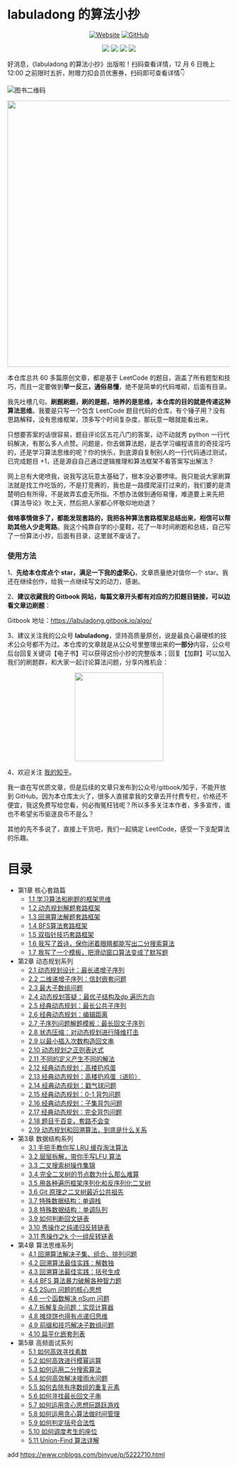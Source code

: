 # labuladong 的算法小抄

<p align='center'>
<a href="https://labuladong.gitbook.io/algo" target="_blank"><img alt="Website" src="https://img.shields.io/website?label=%E5%9C%A8%E7%BA%BF%E7%94%B5%E5%AD%90%E4%B9%A6&style=flat-square&down_color=blue&down_message=%E7%82%B9%E8%BF%99%E9%87%8C&up_color=blue&up_message=%E7%82%B9%E8%BF%99%E9%87%8C&url=https%3A%2F%2Flabuladong.gitbook.io%2Falgo&logo=Gitea"></a>
<a href="https://github.com/labuladong/fucking-algorithm" target="_blank"><img alt="GitHub" src="https://img.shields.io/github/stars/labuladong/fucking-algorithm?label=Stars&style=flat-square&logo=GitHub"></a>
</p>

<p align='center'>
<a href="https://www.github.com/labuladong" target="_blank"><img src="https://img.shields.io/badge/作者-@labuladong-000000.svg?style=flat-square&logo=GitHub"></a>
<a href="https://www.zhihu.com/people/labuladong" target="_blank"><img src="https://img.shields.io/badge/%E7%9F%A5%E4%B9%8E-@labuladong-000000.svg?style=flat-square&logo=Zhihu"></a>
<a href="https://i.loli.net/2020/10/10/MhRTyUKfXZOlQYN.jpg" target="_blank"><img src="https://img.shields.io/badge/公众号-@labuladong-000000.svg?style=flat-square&logo=WeChat"></a>
<a href="https://space.bilibili.com/14089380" target="_blank"><img src="https://img.shields.io/badge/B站-@labuladong-000000.svg?style=flat-square&logo=Bilibili"></a>
</p>
好消息，《labuladong 的算法小抄》出版啦！扫码查看详情，12 月 6 日晚上 12:00 之前限时五折，附赠力扣会员优惠券，扫码即可查看详情👇

![图书二维码](https://i.loli.net/2020/12/03/xXKBpqGzI6ol985.jpg)

<p align='center'>
<img src="https://gitee.com/labuladong/pictures/raw/master/starHistory.png" width = "600" />
</p>


本仓库总共 60 多篇原创文章，都是基于 LeetCode 的题目，涵盖了所有题型和技巧，而且一定要做到**举一反三，通俗易懂**，绝不是简单的代码堆砌，后面有目录。

我先吐槽几句。**刷题刷题，刷的是题，培养的是思维，本仓库的目的就是传递这种算法思维**。我要是只写一个包含 LeetCode 题目代码的仓库，有个锤子用？没有思路解释，没有思维框架，顶多写个时间复杂度，那玩意一眼就能看出来。

只想要答案的话很容易，题目评论区五花八门的答案，动不动就秀 python 一行代码解决，有那么多人点赞。问题是，你去做算法题，是去学习编程语言的奇技淫巧的，还是学习算法思维的呢？你的快乐，到底源自复制别人的一行代码通过测试，已完成题目 +1，还是源自自己通过逻辑推理和算法框架不看答案写出解法？

网上总有大佬喷我，说我写这玩意太基础了，根本没必要啰嗦。我只能说大家刷算法就是找工作吃饭的，不是打竞赛的，我也是一路摸爬滚打过来的，我们要的是清楚明白有所得，不是故弄玄虚无所指。不想办法做到通俗易懂，难道要上来先把《算法导论》吹上天，然后把人家都心怀敬仰地劝退？

**做啥事情做多了，都能发现套路的，我把各种算法套路框架总结出来，相信可以帮助其他人少走弯路**。我这个纯靠自学的小童鞋，花了一年时间刷题和总结，自己写了一份算法小抄，后面有目录，这里就不废话了。

### 使用方法

1、**先给本仓库点个 star，满足一下我的虚荣心**，文章质量绝对值你一个 star。我还在继续创作，给我一点继续写文的动力，感谢。

2、**建议收藏我的 Gitbook 网站，每篇文章开头都有对应的力扣题目链接，可以边看文章边刷题**：

Gitbook 地址：https://labuladong.gitbook.io/algo/

3、建议关注我的公众号 **labuladong**，坚持高质量原创，说是最良心最硬核的技术公众号都不为过。本仓库的文章就是从公众号里整理出来的**一部分**内容，公众号后台回复关键词【电子书】可以获得这份小抄的完整版本；回复【加群】可以加入我们的刷题群，和大家一起讨论算法问题，分享内推机会：

<p align='center'>
<img src="https://gitee.com/labuladong/pictures/raw/master/qrcode.jpg" width = "200" />
</p>

4、欢迎关注 [我的知乎](https://www.zhihu.com/people/labuladong)。

我一直在写优质文章，但是后续的文章只发布到公众号/gitbook/知乎，不能开放到 GitHub。因为本仓库太火了，很多人直接拿我的文章去开付费专栏，价格还不便宜，我这免费写给您看，何必掏冤枉钱呢？所以多多关注本作者，多多宣传，谁也不希望劣币驱逐良币不是么？

其他的先不多说了，直接上干货吧，我们一起搞定 LeetCode，感受一下支配算法的乐趣。

# 目录

* 第1章 核心套路篇
  * [1.1 学习算法和刷题的框架思维](第1章-核心套路篇/1.1-学习算法和刷题的框架思维.md)
  * [1.2 动态规划解题套路框架](第1章-核心套路篇/1.2-动态规划解题套路框架.md)
  * [1.3 回溯算法解题套路框架](第1章-核心套路篇/1.3-回溯算法解题套路框架.md)
  * [1.4 BFS算法套路框架](第1章-核心套路篇/1.4-BFS算法套路框架.md)
  * [1.5 双指针技巧套路框架](第1章-核心套路篇/1.5-双指针技巧套路框架.md)
  * [1.6 我写了首诗，保你闭着眼睛都能写出二分搜索算法](第1章-核心套路篇/1.6-我写了首诗，保你闭着眼睛都能写出二分搜索算法.md)
  * [1.7 我写了一个模板，把滑动窗口算法变成了默写题](第1章-核心套路篇/1.7-我写了一个模板，把滑动窗口算法变成了默写题.md)
* 第2章 动态规划系列
  * [2.1 动态规划设计：最长递增子序列](第2章-动态规划系列/2.1-动态规划设计：最长递增子序列.md)
  * [2.2 二维递增子序列：信封嵌套问题](第2章-动态规划系列/2.2-二维递增子序列：信封嵌套问题.md)
  * [2.3 最大子数组问题](第2章-动态规划系列/2.3-最大子数组问题.md)
  * [2.4 动态规划答疑：最优子结构及dp 遍历方向](第2章-动态规划系列/2.4-动态规划答疑：最优子结构及dp遍历方向.md)
  * [2.5 经典动态规划：最长公共子序列](第2章-动态规划系列/2.5-经典动态规划：最长公共子序列.md)
  * [2.6 经典动态规划：编辑距离](第2章-动态规划系列/2.6-经典动态规划：编辑距离.md)
  * [2.7 子序列问题解题模板：最长回文子序列](第2章-动态规划系列/2.7-子序列问题解题模板：最长回文子序列.md)
  * [2.8 状态压缩：对动态规划进行降维打击](第2章-动态规划系列/2.8-状态压缩：对动态规划进行降维打击.md)
  * [2.9 以最小插入次数构造回文串](第2章-动态规划系列/2.9-以最小插入次数构造回文串.md)
  * [2.10 动态规划之正则表达式](第2章-动态规划系列/2.10-动态规划之正则表达式.md)
  * [2.11 不同的定义产生不同的解法](第2章-动态规划系列/2.11-不同的定义产生不同的解法.md)
  * [2.12 经典动态规划：高楼扔鸡蛋](第2章-动态规划系列/2.12-经典动态规划：高楼扔鸡蛋.md)
  * [2.13 经典动态规划：高楼扔鸡蛋（进阶）](第2章-动态规划系列/2.13-经典动态规划：高楼扔鸡蛋（进阶）.md)
  * [2.14 经典动态规划：戳气球问题](第2章-动态规划系列/2.14-经典动态规划：戳气球问题.md)
  * [2.15 经典动态规划：0-1 背包问题](第2章-动态规划系列/2.15-经典动态规划：0-1背包问题.md)
  * [2.16 经典动态规划：子集背包问题](第2章-动态规划系列/2.16-经典动态规划：子集背包问题.md)
  * [2.17 经典动态规划：完全背包问题](第2章-动态规划系列/2.17-经典动态规划：完全背包问题.md)
  * [2.18 题目千百变，套路不会变](第2章-动态规划系列/2.18-题目千百变，套路不会变.md)
  * [2.19 动态规划和回溯算法，到底是什么关系](第2章-动态规划系列/2.19-动态规划和回溯算法，到底是什么关系.md)
* 第3章 数据结构系列
  * [3.1 手把手教你写 LRU 缓存淘汰算法](第3章-数据结构系列/3.1-手把手教你写LRU缓存淘汰算法.md)
  * [3.2 层层拆解，带你手写LFU 算法](第3章-数据结构系列/3.2-层层拆解，带你手写LFU算法.md)
  * [3.3 二叉搜索树操作集锦](第3章-数据结构系列/3.3-二叉搜索树操作集锦.md)
  * [3.4 完全二叉树的节点数为什么那么难算](第3章-数据结构系列/3.4-完全二叉树的节点数为什么那么难算.md)
  * [3.5 用各种遍历框架序列化和反序列化二叉树](第3章-数据结构系列/3.5-用各种遍历框架序列化和反序列化二叉树.md)
  * [3.6 Git 原理之二叉树最近公共祖先](第3章-数据结构系列/3.6-Git原理之二叉树最近公共祖先.md)
  * [3.7 特殊数据结构：单调栈](第3章-数据结构系列/3.7-特殊数据结构：单调栈.md)
  * [3.8 特殊数据结构：单调队列](第3章-数据结构系列/3.8-特殊数据结构：单调队列.md)
  * [3.9 如何判断回文链表](第3章-数据结构系列/3.9-如何判断回文链表.md)
  * [3.10 秀操作之纯递归反转链表](第3章-数据结构系列/3.10-秀操作之纯递归反转链表.md)
  * [3.11 秀操作之k 个一组反转链表](第3章-数据结构系列/3.11-秀操作之k个一组反转链表.md)
* 第4章 算法思维系列
  * [4.1 回溯算法解决子集、组合、排列问题](第4章-算法思维系列/4.1-回溯算法解决子集、组合、排列问题.md)
  * [4.2 回溯算法最佳实践：解数独](第4章-算法思维系列/4.2-回溯算法最佳实践：解数独.md)
  * [4.3 回溯算法最佳实践：括号生成](第4章-算法思维系列/4.3-回溯算法最佳实践：括号生成.md)
  * [4.4 BFS 算法暴力破解各种智力题](第4章-算法思维系列/4.4-BFS算法暴力破解各种智力题.md)
  * [4.5 2Sum 问题的核心思想](第4章-算法思维系列/4.5-2Sum问题的核心思想.md)
  * [4.6 一个函数解决 nSum 问题](第4章-算法思维系列/4.6-一个函数解决nSum问题.md)
  * [4.7 拆解复杂问题：实现计算器](第4章-算法思维系列/4.7-拆解复杂问题：实现计算器.md)
  * [4.8 摊烧饼也得有点递归思维](第4章-算法思维系列/4.8-摊烧饼也得有点递归思维.md)
  * [4.9 前缀和技巧解决子数组问题](第4章-算法思维系列/4.9-前缀和技巧解决子数组问题.md)
  * [4.10 扁平化嵌套列表](第4章-算法思维系列/4.10-扁平化嵌套列表.md)
* 第5章 高频面试系列
  * [5.1 如何高效寻找素数](第5章-高频面试系列/5.1-如何高效寻找素数.md)
  * [5.2 如何高效进行模幂运算](第5章-高频面试系列/5.2-如何高效进行模幂运算.md)
  * [5.3 如何运用二分搜索算法](第5章-高频面试系列/5.3-如何运用二分搜索算法.md)
  * [5.4 如何高效解决接雨水问题](第5章-高频面试系列/5.4-如何高效解决接雨水问题.md)
  * [5.5 如何去除有序数组的重复元素](第5章-高频面试系列/5.5-如何去除有序数组的重复元素.md)
  * [5.6 如何寻找最长回文子串](第5章-高频面试系列/5.6-如何寻找最长回文子串.md)
  * [5.7 如何运用贪心思想玩跳跃游戏](第5章-高频面试系列/5.7-如何运用贪心思想玩跳跃游戏.md)
  * [5.8 如何运用贪心算法做时间管理](第5章-高频面试系列/5.8-如何运用贪心算法做时间管理.md)
  * [5.9 如何判定括号合法性](第5章-高频面试系列/5.9-如何判定括号合法性.md)
  * [5.10 如何调度考生的座位](第5章-高频面试系列/5.10-如何调度考生的座位.md)
  * [5.11 Union-Find 算法详解](第5章-高频面试系列/5.11-Union-Find算法详解.md)



add https://www.cnblogs.com/binyue/p/5222710.html
